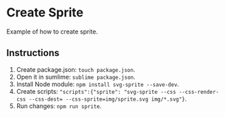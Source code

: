 # Create Sprite

Example of how to create sprite.

## Instructions

1. Create package.json: `touch package.json`.
2. Open it in sumlime: `sublime package.json`.
3. Install Node module: `npm install svg-sprite --save-dev`.
4. Create scripts: `"scripts":{"sprite": "svg-sprite --css --css-render-css --css-dest= --css-sprite=img/sprite.svg img/*.svg"}`.
5. Run changes: `npm run sprite`.

